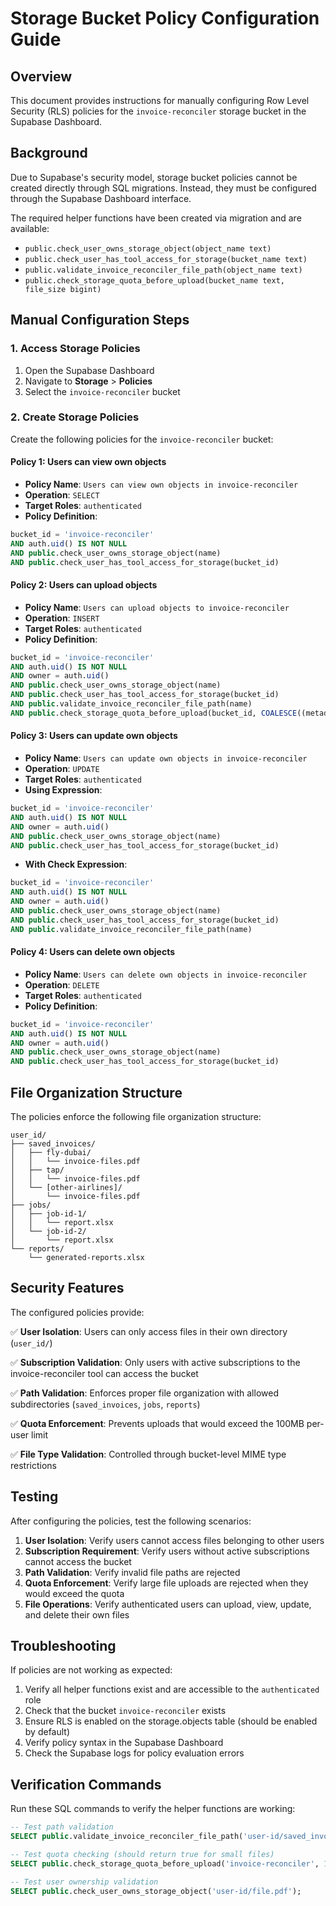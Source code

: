 # Storage Bucket Policy Configuration Guide

## Overview

This document provides instructions for manually configuring Row Level Security (RLS) policies for the `invoice-reconciler` storage bucket in the Supabase Dashboard.

## Background

Due to Supabase's security model, storage bucket policies cannot be created directly through SQL migrations. Instead, they must be configured through the Supabase Dashboard interface.

The required helper functions have been created via migration and are available:
- `public.check_user_owns_storage_object(object_name text)`
- `public.check_user_has_tool_access_for_storage(bucket_name text)`
- `public.validate_invoice_reconciler_file_path(object_name text)`
- `public.check_storage_quota_before_upload(bucket_name text, file_size bigint)`

## Manual Configuration Steps

### 1. Access Storage Policies

1. Open the Supabase Dashboard
2. Navigate to **Storage** > **Policies**
3. Select the `invoice-reconciler` bucket

### 2. Create Storage Policies

Create the following policies for the `invoice-reconciler` bucket:

#### Policy 1: Users can view own objects
- **Policy Name**: `Users can view own objects in invoice-reconciler`
- **Operation**: `SELECT`
- **Target Roles**: `authenticated`
- **Policy Definition**:
```sql
bucket_id = 'invoice-reconciler' 
AND auth.uid() IS NOT NULL 
AND public.check_user_owns_storage_object(name) 
AND public.check_user_has_tool_access_for_storage(bucket_id)
```

#### Policy 2: Users can upload objects
- **Policy Name**: `Users can upload objects to invoice-reconciler`
- **Operation**: `INSERT`
- **Target Roles**: `authenticated`
- **Policy Definition**:
```sql
bucket_id = 'invoice-reconciler' 
AND auth.uid() IS NOT NULL 
AND owner = auth.uid() 
AND public.check_user_owns_storage_object(name) 
AND public.check_user_has_tool_access_for_storage(bucket_id) 
AND public.validate_invoice_reconciler_file_path(name) 
AND public.check_storage_quota_before_upload(bucket_id, COALESCE((metadata->>'size')::bigint, 0))
```

#### Policy 3: Users can update own objects
- **Policy Name**: `Users can update own objects in invoice-reconciler`
- **Operation**: `UPDATE`
- **Target Roles**: `authenticated`
- **Using Expression**:
```sql
bucket_id = 'invoice-reconciler' 
AND auth.uid() IS NOT NULL 
AND owner = auth.uid() 
AND public.check_user_owns_storage_object(name) 
AND public.check_user_has_tool_access_for_storage(bucket_id)
```
- **With Check Expression**:
```sql
bucket_id = 'invoice-reconciler' 
AND auth.uid() IS NOT NULL 
AND owner = auth.uid() 
AND public.check_user_owns_storage_object(name) 
AND public.check_user_has_tool_access_for_storage(bucket_id) 
AND public.validate_invoice_reconciler_file_path(name)
```

#### Policy 4: Users can delete own objects
- **Policy Name**: `Users can delete own objects in invoice-reconciler`
- **Operation**: `DELETE`
- **Target Roles**: `authenticated`
- **Policy Definition**:
```sql
bucket_id = 'invoice-reconciler' 
AND auth.uid() IS NOT NULL 
AND owner = auth.uid() 
AND public.check_user_owns_storage_object(name) 
AND public.check_user_has_tool_access_for_storage(bucket_id)
```

## File Organization Structure

The policies enforce the following file organization structure:

```
user_id/
├── saved_invoices/
│   ├── fly-dubai/
│   │   └── invoice-files.pdf
│   ├── tap/
│   │   └── invoice-files.pdf
│   └── [other-airlines]/
│       └── invoice-files.pdf
├── jobs/
│   ├── job-id-1/
│   │   └── report.xlsx
│   └── job-id-2/
│       └── report.xlsx
└── reports/
    └── generated-reports.xlsx
```

## Security Features

The configured policies provide:

✅ **User Isolation**: Users can only access files in their own directory (`user_id/`)

✅ **Subscription Validation**: Only users with active subscriptions to the invoice-reconciler tool can access the bucket

✅ **Path Validation**: Enforces proper file organization with allowed subdirectories (`saved_invoices`, `jobs`, `reports`)

✅ **Quota Enforcement**: Prevents uploads that would exceed the 100MB per-user limit

✅ **File Type Validation**: Controlled through bucket-level MIME type restrictions

## Testing

After configuring the policies, test the following scenarios:

1. **User Isolation**: Verify users cannot access files belonging to other users
2. **Subscription Requirement**: Verify users without active subscriptions cannot access the bucket
3. **Path Validation**: Verify invalid file paths are rejected
4. **Quota Enforcement**: Verify large file uploads are rejected when they would exceed the quota
5. **File Operations**: Verify authenticated users can upload, view, update, and delete their own files

## Troubleshooting

If policies are not working as expected:

1. Verify all helper functions exist and are accessible to the `authenticated` role
2. Check that the bucket `invoice-reconciler` exists
3. Ensure RLS is enabled on the storage.objects table (should be enabled by default)
4. Verify policy syntax in the Supabase Dashboard
5. Check the Supabase logs for policy evaluation errors

## Verification Commands

Run these SQL commands to verify the helper functions are working:

```sql
-- Test path validation
SELECT public.validate_invoice_reconciler_file_path('user-id/saved_invoices/fly-dubai/file.pdf');

-- Test quota checking (should return true for small files)
SELECT public.check_storage_quota_before_upload('invoice-reconciler', 1000000);

-- Test user ownership validation
SELECT public.check_user_owns_storage_object('user-id/file.pdf');
``` 